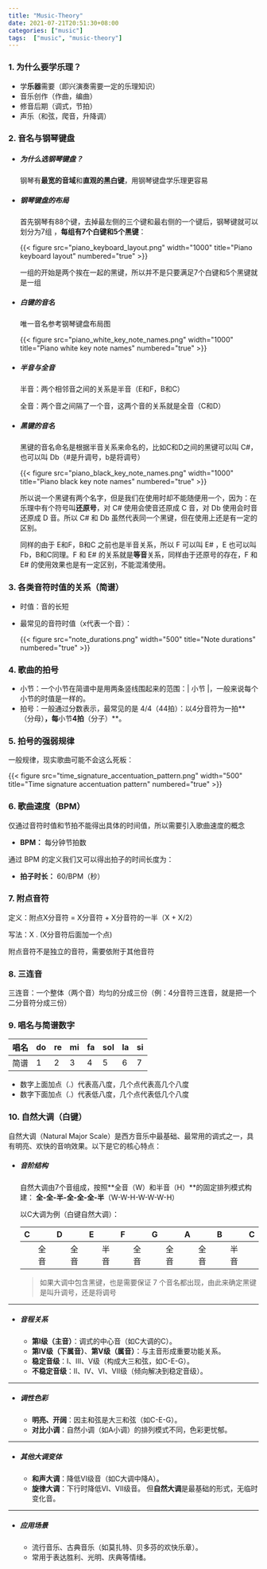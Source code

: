 ```yaml
---
title: "Music-Theory"
date: 2021-07-21T20:51:30+08:00
categories: ["music"]
tags:  ["music", "music-theory"]
---
```




### 1. 为什么要学乐理？

+ 学**乐器**需要（即兴演奏需要一定的乐理知识）
+ 音乐创作（作曲，编曲）
+ 修音后期（调式，节拍）
+ 声乐（和弦，爬音，升降调）



### 2. 音名与钢琴键盘

+ ##### 为什么选钢琴键盘？

  钢琴有**最宽的音域**和**直观的黑白键**，用钢琴键盘学乐理更容易

+ ##### 钢琴键盘的布局

  首先钢琴有88个键，去掉最左侧的三个键和最右侧的一个键后，钢琴键就可以划分为7组 ，**每组有7个白键和5个黑键**：

  {{< figure src="piano_keyboard_layout.png"  width="1000"  title="Piano keyboard layout" numbered="true" >}}

  一组的开始是两个挨在一起的黑键，所以并不是只要满足7个白键和5个黑键就是一组

+ ##### 白键的音名

  唯一音名参考钢琴键盘布局图

  {{< figure src="piano_white_key_note_names.png"  width="1000"  title="Piano white key note names" numbered="true" >}}

+ ##### 半音与全音

  半音：两个相邻音之间的关系是半音（E和F，B和C）

  全音：两个音之间隔了一个音，这两个音的关系就是全音（C和D）

+ ##### 黑键的音名

  黑键的音名命名是根据半音关系来命名的，比如C和D之间的黑键可以叫 C#，也可以叫 Db（#是升调号，b是将调号）

  {{< figure src="piano_black_key_note_names.png"  width="1000"  title="Piano black key note names" numbered="true" >}}
  
  所以说一个黑键有两个名字，但是我们在使用时却不能随便用一个，因为：在乐理中有个符号叫**还原号**，对 C# 使用会使音还原成 C 音，对 Db 使用会时音还原成 D 音。所以 C# 和 Db 虽然代表同一个黑键，但在使用上还是有一定的区别。
  
  同样的由于 E和F，B和C 之前也是半音关系，所以 F 可以叫 E# ，E 也可以叫 Fb，B和C同理。F 和 E# 的关系就是**等音**关系，同样由于还原号的存在，F 和 E# 的使用效果也是有一定区别，不能混淆使用。
  
  
  
### 3. 各类音符时值的关系（简谱）

+ 时值：音的长短

+ 最常见的音符时值（x代表一个音）：

  {{< figure src="note_durations.png"  width="500"  title="Note durations" numbered="true" >}}
  
  

### 4. 歌曲的拍号

+ 小节：一个小节在简谱中是用两条竖线围起来的范围：| 小节 |，一般来说每个小节的时值是一样的。
+ 拍号：一般通过分数表示，最常见的是 4/4（44拍）：以4分音符为一拍**（分母）**，每**小节**4拍**（分子）**。



### 5. 拍号的强弱规律

一般规律，现实歌曲可能不会这么死板：

{{< figure src="time_signature_accentuation_pattern.png"  width="500"  title="Time signature accentuation pattern" numbered="true" >}}



### 6. 歌曲速度（BPM）

仅通过音符时值和节拍不能得出具体的时间值，所以需要引入歌曲速度的概念

+ **BPM：** 每分钟节拍数

通过 BPM 的定义我们又可以得出拍子的时间长度为：

+ **拍子时长：** 60/BPM（秒）



### 7. 附点音符

定义：附点X分音符 = X分音符 + X分音符的一半（X + X/2）

写法：X .  (X分音符后面加一个点)

附点音符不是独立的音符，需要依附于其他音符



### 8. 三连音

三连音：一个整体（两个音）均匀的分成三份（例：4分音符三连音，就是把一个二分音符分成三份）



### 9. 唱名与简谱数字

| 唱名 | do   | re   | mi   | fa   | sol  | la   | si   |
| ---- | ---- | ---- | ---- | ---- | ---- | ---- | ---- |
| 简谱 | 1    | 2    | 3    | 4    | 5    | 6    | 7    |

+ 数字上面加点（.）代表高八度，几个点代表高几个八度
+ 数字下面加点（.）代表低八度，几个点代表低几个八度



### 10. 自然大调（白键）

自然大调（Natural Major Scale）是西方音乐中最基础、最常用的调式之一，具有明亮、欢快的音响效果。以下是它的核心特点：

- ##### 音阶结构

  自然大调由7个音组成，按照**全音（W）和半音（H）**的固定排列模式构建：
  **全-全-半-全-全-全-半**（W-W-H-W-W-W-H）

  以C大调为例（白键自然大调）：

  | C    |      | D    |      | E    |      | F    |      | G    |      | A    |      | B    |      | C    |
  | ---- | ---- | ---- | ---- | ---- | ---- | ---- | ---- | ---- | ---- | ---- | ---- | ---- | ---- | ---- |
  |      | 全音 |      | 全音 |      | 半音 |      | 全音 |      | 全音 |      | 全音 |      | 半音 |      |

  > 如果大调中包含黑键，也是需要保证 7 个音名都出现，由此来确定黑键是叫升调号，还是将调号

------

- ##### 音程关系

  - **第Ⅰ级（主音）**：调式的中心音（如C大调的C）。
  - **第Ⅳ级（下属音）**、**第Ⅴ级（属音）**：与主音形成重要功能关系。
  - **稳定音级**：Ⅰ、Ⅲ、Ⅴ级（构成大三和弦，如C-E-G）。
  - **不稳定音级**：Ⅱ、Ⅳ、Ⅵ、Ⅶ级（倾向解决到稳定音级）。

------

- ##### 调性色彩
  - **明亮、开阔**：因主和弦是大三和弦（如C-E-G）。
  - **对比小调**：自然小调（如A小调）的排列模式不同，色彩更忧郁。

------

- ##### 其他大调变体
  - **和声大调**：降低Ⅵ级音（如C大调中降A）。
  - **旋律大调**：下行时降低Ⅵ、Ⅶ级音。
    但**自然大调**是最基础的形式，无临时变化音。

------

- ##### 应用场景
  - 流行音乐、古典音乐（如莫扎特、贝多芬的欢快乐章）。
  - 常用于表达胜利、光明、庆典等情绪。












